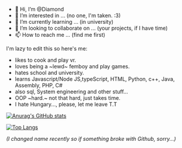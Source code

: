 - 👋 Hi, I’m @Diamond
- 👀 I’m interested in ... (no one, I'm taken. :3) 
- 🌱 I’m currently learning ... (in university) 
- 💞️ I’m looking to collaborate on ...  (your projects, if I have time) 
- 📫 How to reach me ... (find me first) 

<!---
DiamondPRO02/DiamondPRO02 is a ✨ special ✨ repository because its `README.md` (this file) appears on your GitHub profile.
You can click the Preview link to take a look at your changes.
--->

I'm lazy to edit this so here's me:
- likes to cook and play vr.
- loves being a ~lewd~ femboy and play games.
- hates school and university.
- learns Javascript/Node JS,typeScript, HTML, Python, c++, Java, Assembly, PHP, C#
- also sql, System engineering and other stuff...
- OOP ~hard.~ not that hard, just takes time.
- I hate Hungary..., please, let me leave T.T

[![Anurag's GitHub stats](https://github-readme-stats.vercel.app/api?username=DiamondCoder02&show_icons=true&theme=aura)](https://github.com/anuraghazra/github-readme-stats)

[![Top Langs](https://github-readme-stats.vercel.app/api/top-langs/?username=DiamondCoder02&layout=compact&hide=assembly&theme=aura&langs_count=6)](https://github.com/anuraghazra/github-readme-stats)

*(I changed name recently so if something broke with Github, sorry...)*
